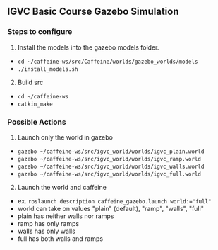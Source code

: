 ## IGVC Basic Course Gazebo Simulation

### Steps to configure
1. Install the models into the gazebo models folder.
 - `cd ~/caffeine-ws/src/Caffeine/worlds/gazebo_worlds/models`
 - `./install_models.sh`
2. Build src
 - `cd ~/caffeine-ws`
 - `catkin_make`

### Possible Actions
1. Launch only the world in gazebo
 - `gazebo ~/caffeine-ws/src/igvc_world/worlds/igvc_plain.world`
 - `gazebo ~/caffeine-ws/src/igvc_world/worlds/igvc_ramp.world`
 - `gazebo ~/caffeine-ws/src/igvc_world/worlds/igvc_walls.world`
 - `gazebo ~/caffeine-ws/src/igvc_world/worlds/igvc_full.world`
2. Launch the world and caffeine
 - ex. `roslaunch description caffeine_gazebo.launch world:="full"`
 - world can take on values "plain" (default), "ramp", "walls", "full"
 - plain has neither walls nor ramps
 - ramp has only ramps
 - walls has only walls
 - full has both walls and ramps
